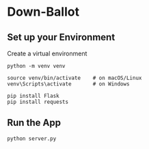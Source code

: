 # Down-Ballot

## Set up your Environment
Create a virtual environment
```
python -m venv venv

source venv/bin/activate    # on macOS/Linux
venv\Scripts\activate       # on Windows

pip install Flask
pip install requests
```

## Run the App
```
python server.py
```
